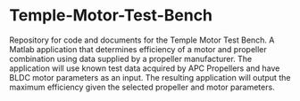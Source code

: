 # Temple-Motor-Test-Bench
Repository for code and documents for the Temple Motor Test Bench.
A Matlab application that determines efficiency of a motor and propeller 
combination using data supplied by a propeller manufacturer. 
The application will use known test data acquired by APC Propellers and have BLDC motor parameters as an input. 
The resulting application will output the maximum efficiency given the selected propeller and motor parameters.
